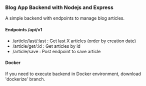 ### Blog App Backend with Nodejs and Express

A simple backend with endpoints to manage blog articles.

#### Endpoints /api/v1
- /article/last/:last : Get last X articles (order by creation date)
- /article/get/:id : Get articles by id
- /article/save : Post endpoint to save article

#### Docker

If you need to execute backend in Docker environment, download 'dockerize' branch.